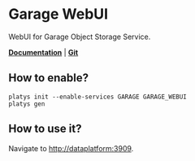 # Garage WebUI

WebUI for Garage Object Storage Service.

**[Documentation](https://github.com/khairul169/garage-webui)** | **[Git](https://github.com/khairul169/garage-webui)**

## How to enable?

```
platys init --enable-services GARAGE GARAGE_WEBUI
platys gen
```

## How to use it?

Navigate to <http://dataplatform:3909>.





